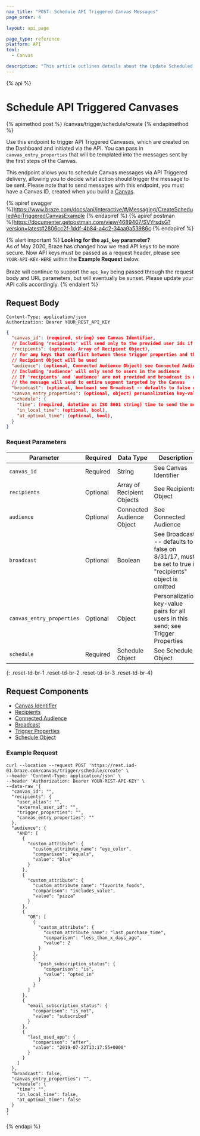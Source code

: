 ```yaml
---
nav_title: "POST: Schedule API Triggered Canvas Messages"
page_order: 4

layout: api_page

page_type: reference
platform: API
tool:
  - Canvas

description: "This article outlines details about the Update Scheduled Canvases Braze endpoint."
---
```

{% api %}
# Schedule API Triggered Canvases
{% apimethod post %}
/canvas/trigger/schedule/create
{% endapimethod %}

Use this endpoint to trigger API Triggered Canvases, which are created on the Dashboard and initiated via the API. You can pass in `canvas_entry_properties` that will be templated into the messages sent by the first steps of the Canvas.

This endpoint allows you to schedule Canvas messages via API Triggered delivery, allowing you to decide what action should trigger the message to be sent. Please note that to send messages with this endpoint, you must have a Canvas ID, created when you build a [Canvas]({{site.baseurl}}/api/identifier_types/#canvas-api-identifier).

{% apiref swagger %}https://www.braze.com/docs/api/interactive/#/Messaging/CreateScheduledApiTriggeredCanvasExample {% endapiref %}
{% apiref postman %}https://documenter.getpostman.com/view/4689407/SVYrsdsG?version=latest#2806cc2f-1ddf-4b84-a4c2-34aa9a53986c {% endapiref %}

{% alert important %}
__Looking for the `api_key` parameter?__<br>As of May 2020, Braze has changed how we read API keys to be more secure. Now API keys must be passed as a request header, please see `YOUR-API-KEY-HERE` within the __Example Request__ below.<br><br>Braze will continue to support the `api_key` being passed through the request body and URL parameters, but will eventually be sunset. Please update your API calls accordingly.
{% endalert %}

## Request Body

```
Content-Type: application/json
Authorization: Bearer YOUR_REST_API_KEY
```

```json
{
  "canvas_id": (required, string) see Canvas Identifier,
  // Including 'recipients' will send only to the provided user ids if they are in the campaign's segment
  "recipients": (optional, Array of Recipient Object),
  // for any keys that conflict between these trigger properties and those in a Recipient Object, the value from the
  // Recipient Object will be used
  "audience": (optional, Connected Audience Object) see Connected Audience,
  // Including 'audience' will only send to users in the audience
  // If 'recipients' and 'audience' are not provided and broadcast is not set to 'false',
  // the message will send to entire segment targeted by the Canvas
  "broadcast": (optional, boolean) see Broadcast -- defaults to false on 8/31/17, must be set to true if "recipients" object is omitted,
  "canvas_entry_properties": (optional, object) personalization key-value pairs for the first step for all users in this send; see Trigger Properties,
  "schedule": {
    "time": (required, datetime as ISO 8601 string) time to send the message,
    "in_local_time": (optional, bool),
    "at_optimal_time": (optional, bool),
  }
}
```

### Request Parameters

| Parameter | Required | Data Type | Description |
| --------- | ---------| --------- | ----------- |
|`canvas_id`|Required|String| See Canvas Identifier|
|`recipients` | Optional | Array of Recipient Objects | See Recipients Object |
|`audience` | Optional | Connected Audience Object | See Connected Audience | 
|`broadcast` | Optional | Boolean | See Broadcast -- defaults to false on 8/31/17, must be set to true if "recipients" object is omitted |
| `canvas_entry_properties` | Optional | Object | Personalization key-value pairs for all users in this send; see Trigger Properties |
| `schedule` | Required | Schedule Object | See Schedule Object |
{: .reset-td-br-1 .reset-td-br-2 .reset-td-br-3  .reset-td-br-4}

## Request Components
- [Canvas Identifier]({{site.baseurl}}/api/identifier_types/)
- [Recipients]({{site.baseurl}}/api/objects_filters/recipient_object/)
- [Connected Audience]({{site.baseurl}}/api/objects_filters/connected_audience/)
- [Broadcast]({{site.baseurl}}/api/parameters/#broadcast)
- [Trigger Properties]({{site.baseurl}}/api/objects_filters/trigger_properties_object/)
- [Schedule Object]({{site.baseurl}}/api/objects_filters/schedule_object/)

### Example Request
```
curl --location --request POST 'https://rest.iad-01.braze.com/canvas/trigger/schedule/create' \
--header 'Content-Type: application/json' \
--header 'Authorization: Bearer YOUR-REST-API-KEY' \
--data-raw '{
  "canvas_id": "",
  "recipients": {
    "user_alias": "",
    "external_user_id": "",
    "trigger_properties": "",
    "canvas_entry_properties": ""
  },
  "audience": {
    "AND": [
      {
        "custom_attribute": {
          "custom_attribute_name": "eye_color",
          "comparison": "equals",
          "value": "blue"
        }
      },
      {
        "custom_attribute": {
          "custom_attribute_name": "favorite_foods",
          "comparison": "includes_value",
          "value": "pizza"
        }
      },
      {
        "OR": [
          {
            "custom_attribute": {
              "custom_attribute_name": "last_purchase_time",
              "comparison": "less_than_x_days_ago",
              "value": 2
            }
          },
          {
            "push_subscription_status": {
              "comparison": "is",
              "value": "opted_in"
            }
          }
        ]
      },
      {
        "email_subscription_status": {
          "comparison": "is_not",
          "value": "subscribed"
        }
      },
      {
        "last_used_app": {
          "comparison": "after",
          "value": "2019-07-22T13:17:55+0000"
        }
      }
    ]
  },
  "broadcast": false,
  "canvas_entry_properties": "",
  "schedule": {
    "time": "",
    "in_local_time": false,
    "at_optimal_time": false
  }
}
'
```

{% endapi %}
